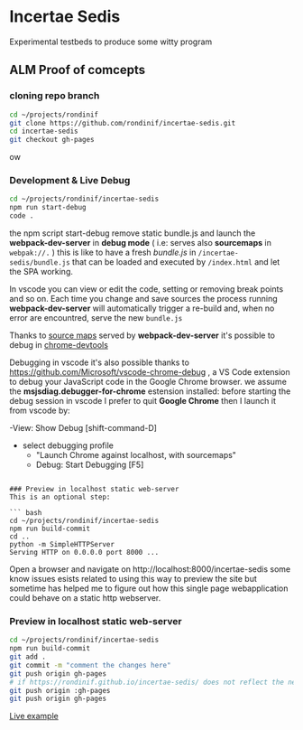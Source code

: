 # Incertae Sedis
Experimental testbeds to produce some witty program

## ALM Proof of comcepts
### cloning repo branch 
``` bash
cd ~/projects/rondinif
git clone https://github.com/rondinif/incertae-sedis.git
cd incertae-sedis
git checkout gh-pages
```
ow
### Development & Live Debug 
``` bash 
cd ~/projects/rondinif/incertae-sedis
npm run start-debug
code .
``` 
the npm script start-debug remove static bundle.js and 
launch the **webpack-dev-server** in **debug mode** ( i.e: serves also **sourcemaps** in ```webpak://.``` )
this is like to have a fresh *bundle.js* in ```/incertae-sedis/bundle.js``` that can be loaded and executed by ```/index.html```
and let the SPA working.

In vscode you can view or edit the code, setting or removing break points and so on.
Each time you change and save sources the process running **webpack-dev-server** will automatically 
trigger a re-build and, when no error are encountred, serve the new ```bundle.js```    

Thanks to [source maps](https://developers.google.com/web/tools/chrome-devtools/javascript/source-maps) 
served by **webpack-dev-server** 
it's possible to debug in [chrome-devtools](https://developers.google.com/web/tools/chrome-devtools/)

Debugging in vscode it's also possible thanks to https://github.com/Microsoft/vscode-chrome-debug , 
a VS Code extension to debug your JavaScript code in the Google Chrome browser. 
we assume the **msjsdiag.debugger-for-chrome** estension installed: 
before starting the debug session in vscode I prefer to quit **Google Chrome**  then I launch it from vscode by:  

-View: Show Debug [shift-command-D]
- select debugging profile 
    - "Launch Chrome against localhost, with sourcemaps"
    - Debug: Start Debugging [F5]
```

### Preview in localhost static web-server  
This is an optional step: 

``` bash 
cd ~/projects/rondinif/incertae-sedis
npm run build-commit
cd ..
python -m SimpleHTTPServer
Serving HTTP on 0.0.0.0 port 8000 ...
```
Open a browser and navigate on http://localhost:8000/incertae-sedis
some know issues esists related to using this way to preview the site
but sometime has helped me to figure out how this single page webapplication 
could behave on a static http webserver. 
###

### Preview in localhost static web-server  
``` bash
cd ~/projects/rondinif/incertae-sedis
npm run build-commit
git add . 
git commit -m "comment the changes here"
git push origin gh-pages
# if https://rondinif.github.io/incertae-sedis/ does not reflect the new changes: 
git push origin :gh-pages
git push origin gh-pages
```



[Live example][liveExample]  
<!--  http://username.github.io/repository. -->
[liveExample]: http://rondinif.github.io/incertae-sedis
